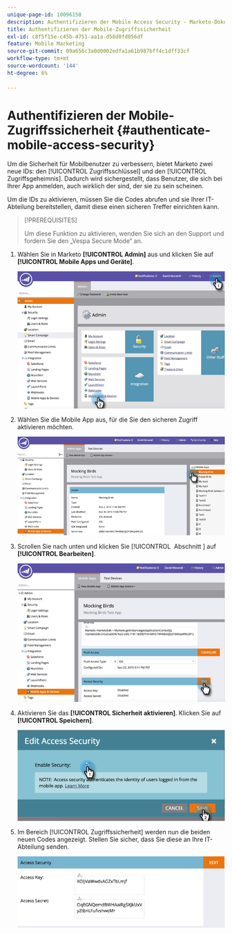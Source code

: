 ```yaml
---
unique-page-id: 10096158
description: Authentifizieren der Mobile Access Security - Marketo-Dokumente - Produktdokumentation
title: Authentifizieren der Mobile-Zugriffssicherheit
exl-id: c8f5f15e-c45b-4751-aa1a-d58d0fd056df
feature: Mobile Marketing
source-git-commit: 09a656c3a0d0002edfa1a61b987bff4c1dff33cf
workflow-type: tm+mt
source-wordcount: '144'
ht-degree: 6%

---
```


# Authentifizieren der Mobile-Zugriffssicherheit {#authenticate-mobile-access-security}

Um die Sicherheit für Mobilbenutzer zu verbessern, bietet Marketo zwei neue IDs: den [!UICONTROL Zugriffsschlüssel] und den [!UICONTROL Zugriffsgeheimnis]. Dadurch wird sichergestellt, dass Benutzer, die sich bei Ihrer App anmelden, auch wirklich der sind, der sie zu sein scheinen.

Um die IDs zu aktivieren, müssen Sie die Codes abrufen und sie Ihrer IT-Abteilung bereitstellen, damit diese einen sicheren Treffer einrichten kann.

>[!PREREQUISITES]
>
>Um diese Funktion zu aktivieren, wenden Sie sich an den Support und fordern Sie den „Vespa Secure Mode“ an.

1. Wählen Sie in Marketo **[!UICONTROL Admin]** aus und klicken Sie auf **[!UICONTROL Mobile Apps und Geräte]**.

   ![](assets/image2015-12-1-14-3a36-3a30.png)

1. Wählen Sie die Mobile App aus, für die Sie den sicheren Zugriff aktivieren möchten.

   ![](assets/image2015-12-2-10-3a18-3a6.png)

1. Scrollen Sie nach unten und klicken Sie [!UICONTROL &#x200B; Abschnitt &#x200B;] auf **[!UICONTROL Bearbeiten]**.

   ![](assets/image2015-12-1-14-3a41-3a37.png)

1. Aktivieren Sie das **[!UICONTROL Sicherheit aktivieren]**. Klicken Sie auf **[!UICONTROL Speichern]**.

   ![](assets/image2015-12-1-14-3a54-3a0.png)

1. Im Bereich [!UICONTROL Zugriffssicherheit] werden nun die beiden neuen Codes angezeigt. Stellen Sie sicher, dass Sie diese an Ihre IT-Abteilung senden.

   ![](assets/image2015-12-1-14-3a57-3a34.png)
